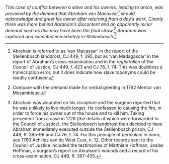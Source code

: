 *This case of conflict between a slave and his owners, leading to arson, was provoked by the demand that Abraham van Macassar[^1] should acknowledge and greet his owner after returning from a day’s work. Clearly there was more behind Abraham’s discontent and an apparently minor demand such as this may have been the final straw.[^2] Abraham was captured and executed immediately in Stellenbosch.[^3]*

[^1]: Abraham is referred to as ‘van Macassar’ in the report of the Stellenbosch landdrost, CJ 449, f. 395, but as ‘van Madagascar’ in the report of Abraham’s cross-examination and in the *regtstrollen* of the Council of Justice, CJ 449, f. 423 and CJ 76, f. 74. This was doubtless a transcription error, but it does indicate how slave toponyms could be readily confused.

[^2]: Compare with the demand made for verbal greeting in 1792 Mentor van Mosambique.

[^3]: Abraham was wounded on his recapture and the surgeon reported that he was unlikely to live much longer. He confessed to causing the fire, in order to force his owner out of the house and to kill him. Taking precedent from a case in 1728 (the details of which were forwarded to the Council of Justice), the Stellenbosch landdrost then decided to have Abraham immediately executed outside the Stellenbosch prison, CJ 449, ff. 395-96 and CJ 76, f. 74. For this principle of *periculum in mora*, see 1760 Achilles van de West Cust, n. 12. Other records sent to the Council of Justice included the testimonies of Matthiam Hoffman, Josias Hoffman, a surgeon’s report on Abraham’s wounds and a record of his cross-examination, CJ 449, ff. 397-435.